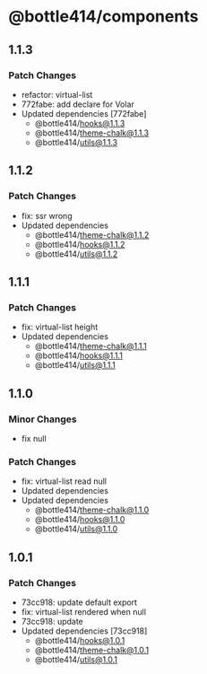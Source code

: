 # @bottle414/components

## 1.1.3

### Patch Changes

-   refactor: virtual-list
-   772fabe: add declare for Volar
-   Updated dependencies [772fabe]
    -   @bottle414/hooks@1.1.3
    -   @bottle414/theme-chalk@1.1.3
    -   @bottle414/utils@1.1.3

## 1.1.2

### Patch Changes

-   fix: ssr wrong
-   Updated dependencies
    -   @bottle414/theme-chalk@1.1.2
    -   @bottle414/hooks@1.1.2
    -   @bottle414/utils@1.1.2

## 1.1.1

### Patch Changes

-   fix: virtual-list height
-   Updated dependencies
    -   @bottle414/theme-chalk@1.1.1
    -   @bottle414/hooks@1.1.1
    -   @bottle414/utils@1.1.1

## 1.1.0

### Minor Changes

-   fix null

### Patch Changes

-   fix: virtual-list read null
-   Updated dependencies
-   Updated dependencies
    -   @bottle414/theme-chalk@1.1.0
    -   @bottle414/hooks@1.1.0
    -   @bottle414/utils@1.1.0

## 1.0.1

### Patch Changes

-   73cc918: update default export
-   fix: virtual-list rendered when null
-   73cc918: update
-   Updated dependencies [73cc918]
    -   @bottle414/hooks@1.0.1
    -   @bottle414/theme-chalk@1.0.1
    -   @bottle414/utils@1.0.1
